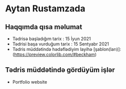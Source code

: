 # Aytan Rustamzada

## Haqqımda qısa məlumat

* Tədrisə başladığım tarix : 15 İyun 2021
* Tədrisi başa vurduğum tarix : 15 Sentyabr 2021
* Tədris müddətində hədəflədiyim layihə  [şablon(ları)]: (https://preview.colorlib.com/#beckham)

## Tədris müddətində gördüyüm işlər

* Portfolio website 
  